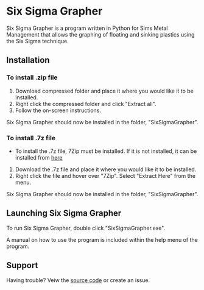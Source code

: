 # Six Sigma Grapher
Six Sigma Grapher is a program written in Python for Sims Metal Management that allows the graphing of floating and sinking plastics using
the Six Sigma technique.

## Installation

### To install .zip file
1. Download compressed folder and place it where you would like it to be installed.
2. Right click the compressed folder and click "Extract all".
3. Follow the on-screen instructions.

Six Sigma Grapher should now be installed in the folder, "SixSigmaGrapher".


### To install .7z file
- To install the .7z file, 7Zip must be installed. If it is not installed, it can be installed from [here](https://www.7-zip.org/download.html)

1. Download the .7z file and place it where you would like it to be installed.
2. Right click the file and hover over "7Zip". Select "Extract Here" from the menu.

Six Sigma Grapher should now be installed in the folder, "SixSigmaGrapher".

## Launching Six Sigma Grapher

To run Six Sigma Grapher, double click "SixSigmaGrapher.exe".

A manual on how to use the program is included within the help menu of the program.

## Support
Having trouble? Veiw the [source code](https://github.com/lulamae12/Six-Sigma-Grapher) or create an issue.

